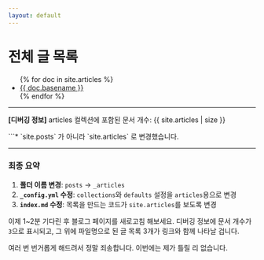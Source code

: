 ```yaml
---
layout: default
---
```


# 전체 글 목록

<ul>
{% for doc in site.articles %}
  <li><a href="{{ doc.url | relative_url }}">{{ doc.basename }}</a></li>
{% endfor %}
</ul>

<hr>
<p><b>[디버깅 정보]</b> articles 컬렉션에 포함된 문서 개수: {{ site.articles | size }}</p>
```*   `site.posts` 가 아니라 `site.articles` 로 변경했습니다.

---

### 최종 요약

1.  **폴더 이름 변경**: `posts` → `_articles`
2.  **`_config.yml` 수정**: `collections`와 `defaults` 설정을 `articles`용으로 변경
3.  **`index.md` 수정**: 목록을 만드는 코드가 `site.articles`를 보도록 변경

이제 1~2분 기다린 후 블로그 페이지를 새로고침 해보세요. 디버깅 정보에 문서 개수가 `3`으로 표시되고, 그 위에 파일명으로 된 글 목록 3개가 링크와 함께 나타날 겁니다.

여러 번 번거롭게 해드려서 정말 죄송합니다. 이번에는 제가 틀릴 리 없습니다.
